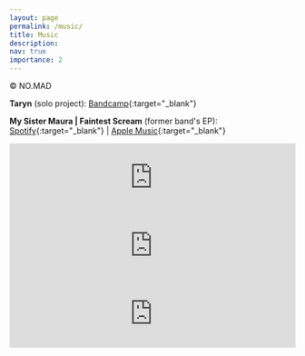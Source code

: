 ```yaml
---
layout: page
permalink: /music/
title: Music
description: 
nav: true
importance: 2
---
```


<div class="row">
    <div class="col-sm mt-3 mt-md-0">
        <img class="img-fluid rounded z-depth-1" src="{{ '/assets/img/music.jpeg' | relative_url }}" alt="" title="Live with My Sister Maura"/>
    </div>
</div>
<div class="caption">
     © NO.MAD 
</div>

**Taryn** (solo project): [Bandcamp](https://tarynn.bandcamp.com/){:target="\_blank"}

**My Sister Maura \| Faintest Scream** (former band's EP): [Spotify](https://open.spotify.com/album/04X5whgXnBbsM2OeZNIztE?si=aXhYHrZTRKWiaaJDhDP-pw){:target="\_blank"} \| [Apple Music](https://music.apple.com/us/album/faintest-screams-ep/1672721856){:target="\_blank"}

<iframe style="border: 0; width: 100%; height: 120px;" src="https://bandcamp.com/EmbeddedPlayer/album=2959587620/size=large/bgcol=ffffff/linkcol=0687f5/tracklist=false/artwork=small/transparent=true/" seamless><a href="https://tarynn.bandcamp.com/album/womb-ether">Womb, Ether by Taryn</a></iframe>

<iframe style="border: 0; width: 100%; height: 120px;" src="https://bandcamp.com/EmbeddedPlayer/track=1272861653/size=large/bgcol=ffffff/linkcol=0687f5/tracklist=false/artwork=small/transparent=true/" seamless><a href="https://tarynn.bandcamp.com/track/blithewood">Blithewood by Taryn</a></iframe>

<iframe style="border: 0; width: 100%; height: 120px;" src="https://bandcamp.com/EmbeddedPlayer/track=3733769758/size=large/bgcol=ffffff/linkcol=0687f5/tracklist=false/artwork=small/transparent=true/" seamless><a href="https://tarynn.bandcamp.com/track/first-light">First Light by Taryn</a></iframe>

